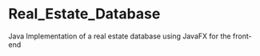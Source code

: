 # Real_Estate_Database
Java Implementation of a real estate database using JavaFX for the front-end
